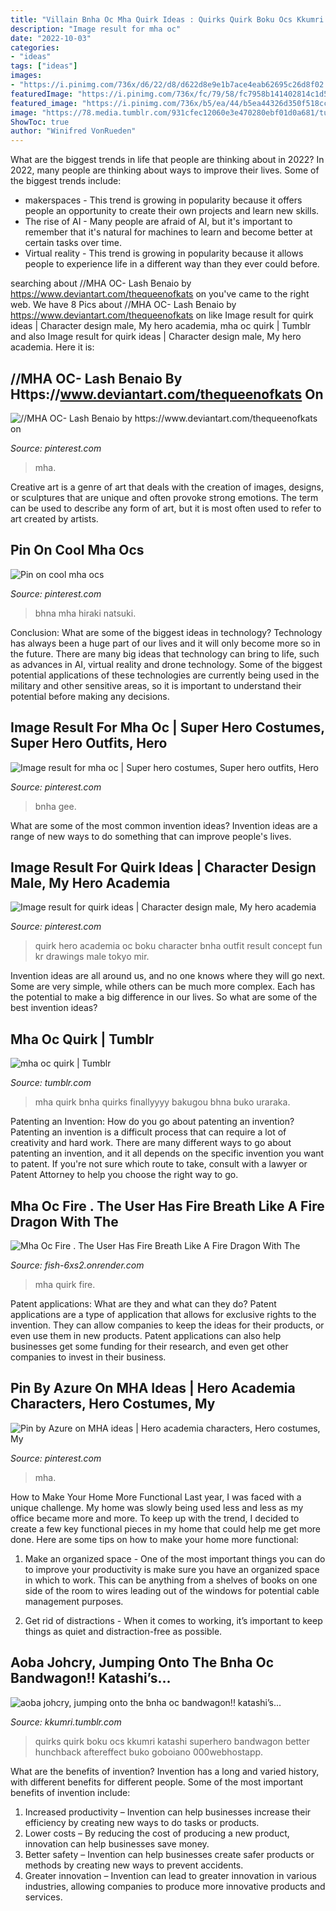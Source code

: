 ```yaml
---
title: "Villain Bnha Oc Mha Quirk Ideas : Quirks Quirk Boku Ocs Kkumri Katashi Superhero Bandwagon Better Hunchback Aftereffect Buko Goboiano 000webhostapp"
description: "Image result for mha oc"
date: "2022-10-03"
categories:
- "ideas"
tags: ["ideas"]
images:
- "https://i.pinimg.com/736x/d6/22/d8/d622d8e9e1b7ace4eab62695c26d8f02.jpg"
featuredImage: "https://i.pinimg.com/736x/fc/79/58/fc7958b141402814c1d529bba07bc3f3.jpg"
featured_image: "https://i.pinimg.com/736x/b5/ea/44/b5ea44326d350f518cc2c8093613637c.jpg"
image: "https://78.media.tumblr.com/931cfec12060e3e470280ebf01d0a681/tumblr_osq5tkcxBy1tw6vhxo2_1280.png"
ShowToc: true
author: "Winifred VonRueden"
---
```



What are the biggest trends in life that people are thinking about in 2022?
In 2022, many people are thinking about ways to improve their lives. Some of the biggest trends include: 
- makerspaces - This trend is growing in popularity because it offers people an opportunity to create their own projects and learn new skills. 
- The rise of AI - Many people are afraid of AI, but it's important to remember that it's natural for machines to learn and become better at certain tasks over time. 
- Virtual reality - This trend is growing in popularity because it allows people to experience life in a different way than they ever could before.

	

		
searching about //MHA OC- Lash Benaio by https://www.deviantart.com/thequeenofkats on you've came to the right web. We have 8 Pics about //MHA OC- Lash Benaio by https://www.deviantart.com/thequeenofkats on like Image result for quirk ideas | Character design male, My hero academia, mha oc quirk | Tumblr and also Image result for quirk ideas | Character design male, My hero academia. Here it is:
		
    
## //MHA OC- Lash Benaio By Https://www.deviantart.com/thequeenofkats On

<img loading=lazy src="https://i.pinimg.com/736x/b5/ea/44/b5ea44326d350f518cc2c8093613637c.jpg" onerror="this.onerror=null;this.src='https://tse1.mm.bing.net/th?id=OIP.qIM81mkAVtV0m2AYndjozwHaEo&amp;pid=15.1';" alt="//MHA OC- Lash Benaio by https://www.deviantart.com/thequeenofkats on">

_Source: pinterest.com_

>mha. 

	

Creative art is a genre of art that deals with the creation of images, designs, or sculptures that are unique and often provoke strong emotions. The term can be used to describe any form of art, but it is most often used to refer to art created by artists.

    
## Pin On Cool Mha Ocs

<img loading=lazy src="https://i.pinimg.com/736x/bf/5c/02/bf5c02b6db03787e9cc51a6985e0421a.jpg" onerror="this.onerror=null;this.src='https://tse2.mm.bing.net/th?id=OIP.toytW_avJRxq3PaDS2CkrAHaEo&amp;pid=15.1';" alt="Pin on cool mha ocs">

_Source: pinterest.com_

>bhna mha hiraki natsuki. 

	

Conclusion: What are some of the biggest ideas in technology?
Technology has always been a huge part of our lives and it will only become more so in the future. There are many big ideas that technology can bring to life, such as advances in AI, virtual reality and drone technology. Some of the biggest potential applications of these technologies are currently being used in the military and other sensitive areas, so it is important to understand their potential before making any decisions.

    
## Image Result For Mha Oc | Super Hero Costumes, Super Hero Outfits, Hero

<img loading=lazy src="https://i.pinimg.com/736x/d6/22/d8/d622d8e9e1b7ace4eab62695c26d8f02.jpg" onerror="this.onerror=null;this.src='https://tse4.mm.bing.net/th?id=OIP.AeNDyinxsyRyDYBpYvWM4AHaHa&amp;pid=15.1';" alt="Image result for mha oc | Super hero costumes, Super hero outfits, Hero">

_Source: pinterest.com_

>bnha gee. 

	

What are some of the most common invention ideas?
Invention ideas are a range of new ways to do something that can improve people's lives.

    
## Image Result For Quirk Ideas | Character Design Male, My Hero Academia

<img loading=lazy src="https://i.pinimg.com/originals/fa/44/eb/fa44eb353663b71e87179b6ed2f1015f.jpg" onerror="this.onerror=null;this.src='https://tse4.mm.bing.net/th?id=OIP.Gri_ei85AWYjSdWtDZ_0XQHaF7&amp;pid=15.1';" alt="Image result for quirk ideas | Character design male, My hero academia">

_Source: pinterest.com_

>quirk hero academia oc boku character bnha outfit result concept fun kr drawings male tokyo mir. 

	

Invention ideas are all around us, and no one knows where they will go next. Some are very simple, while others can be much more complex. Each has the potential to make a big difference in our lives. So what are some of the best invention ideas?

    
## Mha Oc Quirk | Tumblr

<img loading=lazy src="https://64.media.tumblr.com/369618df908c6d7a9fb27112f299b647/tumblr_p7wlu1NsNA1u74h01o1_1280.png" onerror="this.onerror=null;this.src='https://tse4.mm.bing.net/th?id=OIP.uuGlTBXt7j_c4_W-WteSYgHaFk&amp;pid=15.1';" alt="mha oc quirk | Tumblr">

_Source: tumblr.com_

>mha quirk bnha quirks finallyyyy bakugou bhna buko uraraka. 

	

Patenting an Invention: How do you go about patenting an invention?
Patenting an invention is a difficult process that can require a lot of creativity and hard work. There are many different ways to go about patenting an invention, and it all depends on the specific invention you want to patent. If you're not sure which route to take, consult with a lawyer or Patent Attorney to help you choose the right way to go.

    
## Mha Oc Fire . The User Has Fire Breath Like A Fire Dragon With The

<img loading=lazy src="https://pbs.twimg.com/media/DmMlgTDXoAISZhu.jpg" onerror="this.onerror=null;this.src='https://tse3.mm.bing.net/th?id=OIP.URPSUVxtZiwPXoCJmSKjxwHaL4&amp;pid=15.1';" alt="Mha Oc Fire . The User Has Fire Breath Like A Fire Dragon With The">

_Source: fish-6xs2.onrender.com_

>mha quirk fire. 

	

Patent applications: What are they and what can they do?
Patent applications are a type of application that allows for exclusive rights to the invention. They can allow companies to keep the ideas for their products, or even use them in new products. Patent applications can also help businesses get some funding for their research, and even get other companies to invest in their business.

    
## Pin By Azure On MHA Ideas | Hero Academia Characters, Hero Costumes, My

<img loading=lazy src="https://i.pinimg.com/736x/fc/79/58/fc7958b141402814c1d529bba07bc3f3.jpg" onerror="this.onerror=null;this.src='https://tse2.mm.bing.net/th?id=OIP.sv2uThATJ_dWMjKj3aHtRgHaKu&amp;pid=15.1';" alt="Pin by Azure on MHA ideas | Hero academia characters, Hero costumes, My">

_Source: pinterest.com_

>mha. 

	

How to Make Your Home More Functional
Last year, I was faced with a unique challenge. My home was slowly being used less and less as my office became more and more. To keep up with the trend, I decided to create a few key functional pieces in my home that could help me get more done. Here are some tips on how to make your home more functional: 
1. Make an organized space - One of the most important things you can do to improve your productivity is make sure you have an organized space in which to work. This can be anything from a shelves of books on one side of the room to wires leading out of the windows for potential cable management purposes. 

2. Get rid of distractions - When it comes to working, it’s important to keep things as quiet and distraction-free as possible.

    
## Aoba Johcry, Jumping Onto The Bnha Oc Bandwagon!! Katashi’s...

<img loading=lazy src="https://78.media.tumblr.com/931cfec12060e3e470280ebf01d0a681/tumblr_osq5tkcxBy1tw6vhxo2_1280.png" onerror="this.onerror=null;this.src='https://tse1.mm.bing.net/th?id=OIP.DFuwJZQ2v2BN6au3LjCiGAHaNK&amp;pid=15.1';" alt="aoba johcry, jumping onto the bnha oc bandwagon!! katashi’s...">

_Source: kkumri.tumblr.com_

>quirks quirk boku ocs kkumri katashi superhero bandwagon better hunchback aftereffect buko goboiano 000webhostapp. 

	

What are the benefits of invention?
Invention has a long and varied history, with different benefits for different people. Some of the most important benefits of invention include: 
1) Increased productivity – Invention can help businesses increase their efficiency by creating new ways to do tasks or products. 
2) Lower costs – By reducing the cost of producing a new product, innovation can help businesses save money. 
3) Better safety – Invention can help businesses create safer products or methods by creating new ways to prevent accidents.
4) Greater innovation – Invention can lead to greater innovation in various industries, allowing companies to produce more innovative products and services.

